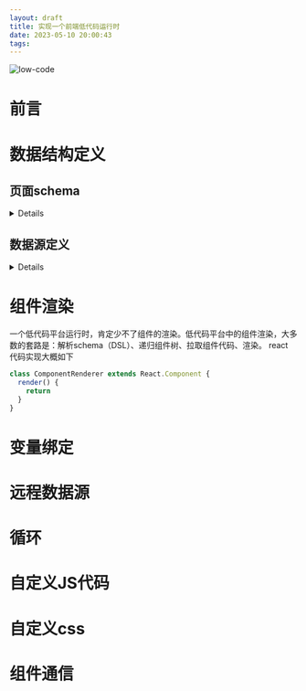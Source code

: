 ```yaml
---
layout: draft
title: 实现一个前端低代码运行时
date: 2023-05-10 20:00:43
tags:
---
```


![low-code](/assets/low-code/low-code-no-code-image-scaled.jpeg)

# 前言

# 数据结构定义

## 页面schema 

<details>

```typescript
interface BaseSchema {
  schemaType: string;
  css?: string;
  pageStyle?: CSSCode;
  modules?: {
    pageClass?: Code;
  };
  children: Element[];
  dataSource: {
    list: DataSourceItem[];
  };
}
```

</details>

## 数据源定义
<details>

```typescript
export interface RemoteDataSourceOptions {
  /**
   * 数据源名
   */
  name: string;
  description: string;
  /**
   * 请求方法
   */
  method: 'GET' | 'POST' | 'PUT' | 'DELETE';
  /**
   * 是否发送数据
   */
  shouldFetch: PropValue;
  /**
   * 请求发出前的数据处理函数
   */
  beforeFetch?: Code;
  /**
   * 请求返回时的数据适配
   */
  responseAdapter?: Code;
  /**
   * 请求结束后的数据处理函数
   */
  didFetch?: Code;
  /**
   * 请求出错时的处理函数
   */
  onError?: Code;
  /**
   * 参数定义，放入body里的数据，当方法为GET时，默认的处理逻辑会忽略此字段
   */
  params?: PropValue;
  /**
   * 串行/并行
   */
  isSync: boolean;
  /**
   * 请求地址
   */
  url: PropValue;
  /**
   * 是否自动加载数据
   */
  autoLoad: boolean;

}

export type DataSourceType = 'VALUE' | 'REMOTE';

export interface DataSourceItem<T extends DataSourceType = DataSourceType> {
  id: string;
  /**
   * 名称, state 上的属性名
   */
  name: string;
  /**
   * 描述
   */
  description: string;
  /**
   * 数据源类型/协议
   */
  protocol: T;
  /**
   * 是否只读
   */
  isReadonly: boolean;

  initialValue?: PropValue;
  /**
   * 以下属性只用于 REMOTE protocol
   */
  options?: RemoteDataSourceOptions;
}
```

</details>

# 组件渲染
一个低代码平台运行时，肯定少不了组件的渲染。低代码平台中的组件渲染，大多数的套路是：解析schema（DSL）、递归组件树、拉取组件代码、渲染。
react 代码实现大概如下
``` typescript
class ComponentRenderer extends React.Component {
  render() {
    return 
  }
}
```

# 变量绑定

# 远程数据源

# 循环

# 自定义JS代码

# 自定义css

# 组件通信